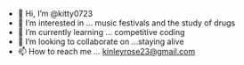 - 👋 Hi, I’m @kitty0723
- 👀 I’m interested in ... music festivals and the study of drugs 
- 🌱 I’m currently learning ... competitive coding 
- 💞️ I’m looking to collaborate on ...staying alive
- 📫 How to reach me ... kinleyrose23@gmail.com

<!---
kitty0723/kitty0723 is a ✨ special ✨ repository because its `README.md` (this file) appears on your GitHub profile.
You can click the Preview link to take a look at your changes.
--->
